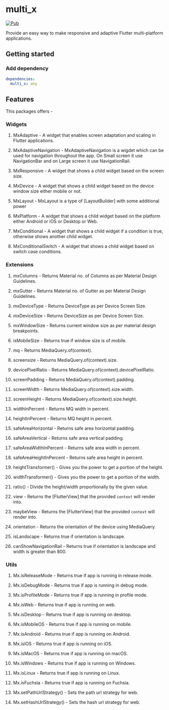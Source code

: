 # multi_x

[![Pub](https://img.shields.io/pub/v/multi_x.svg?style=flat-square)](https://pub.dartlang.org/packages/multi_x)

Provide an easy way to make responsive and adaptive Flutter multi-platform applications.

## Getting started

### Add dependency

```yaml
dependencies:
  multi_x: any
```

## Features

This packages offers - 

### Widgets

1. MxAdaptive - A widget that enables screen adaptation and scaling in Flutter applications.

1. MxAdaptiveNavigation - MxAdaptiveNavigation is a wigdet which can be used for navigation throughout the app. On Small screen it use NavigationBar and on Large screen it use NavigationRail.

1. MxResponsive - A widget that shows a child widget based on the screen size.

1. MxDevice - A widget that shows a child widget based on the device window size either mobile or not.

1. MxLayout - MxLayout is a type of [LayoutBuilder] with some additional power

1. MxPlatform - A widget that shows a child widget based on the platform either Android or iOS or Desktop or Web.

1. MxConditional - A widget that shows a child widget if a condition is true, otherwise shows another child widget.

1. MxConditionalSwitch - A widget that shows a child widget based on switch case conditions.

### Extensions

1. mxColumns - Returns Material no. of Columns as per Material Design Guidelines.

1. mxGutter - Returns Material no. of Gutter as per Material Design Guidelines.

1. mxDeviceType - Returns DeviceType as per Device Screen Size.

1. mxDeviceSize - Returns DeviceSize as per Device Screen Size.

1. mxWindowSize - Returns current window size as per material design breakpoints.

1. isMobileSize - Returns true if window size is of mobile.

1. mq - Returns MediaQuery.of(context).

1. screensize - Returns MediaQuery.of(context).size.

1. devicePixelRatio - Returns MediaQuery.of(context).devicePixelRatio.

1. screenPadding - Returns MediaQuery.of(context).padding.

1. screenWidth - Returns MediaQuery.of(context).size.width.

1. screenHeight - Returns MediaQuery.of(context).size.height.

1. widthInPercent - Returns MQ width in percent.

1. heightInPercent - Returns MQ height in percent.

1. safeAreaHorizontal - Returns safe area horizontal padding.

1. safeAreaVertical - Returns safe area vertical padding.

1. safeAreaWidthInPercent - Returns safe area width in percent.

1. safeAreaHeightInPercent - Returns safe area height in percent.

1. heightTransformer() - Gives you the power to get a portion of the height.

1. widthTransformer() - Gives you the power to get a portion of the width.

1. ratio() - Divide the height/width proportionally by the given value.

1. view - Returns the [FlutterView] that the provided `context` will render into.

1. maybeView - Returns the [FlutterView] that the provided `context` will render into.

1. orientation - Returns the orientation of the device using MediaQuery.

1. isLandscape - Returns true if orientation is landscape.

1. canShowNavigationRail - Returns true if orientation is landscape and width is greater than 800.


### Utils

1. Mx.isReleaseMode - Returns true if app is running in release mode.

1. Mx.isDebugMode - Returns true if app is running in debug mode.

1. Mx.isProfileMode - Returns true if app is running in profile mode.

1. Mx.isWeb - Returns true if app is running on web.

1. Mx.isDesktop - Returns true if app is running on desktop.

1. Mx.isMobileOS - Returns true if app is running on mobile.

1. Mx.isAndroid - Returns true if app is running on Android.

1. Mx.isIOS - Returns true if app is running on iOS.

1. Mx.isMacOS - Returns true if app is running on macOS.

1. Mx.isWindows - Returns true if app is running on Windows.

1. Mx.isLinux - Returns true if app is running on Linux.

1. Mx.isFuchsia - Returns true if app is running on Fuchsia.

1. Mx.setPathUrlStrategy() - Sets the path url strategy for web.

1. Mx.setHashUrlStrategy() - Sets the hash url strategy for web.






